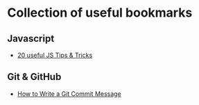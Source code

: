 # Collection of useful bookmarks

## Javascript

- [20 useful JS Tips & Tricks](https://thecodingcompany.hashnode.dev/20-useful-javascript-tips-andtricks-for-writing-short-and-clean-code?source=newsletter)

## Git & GitHub

- [How to Write a Git Commit Message](https://chris.beams.io/posts/git-commit/)
